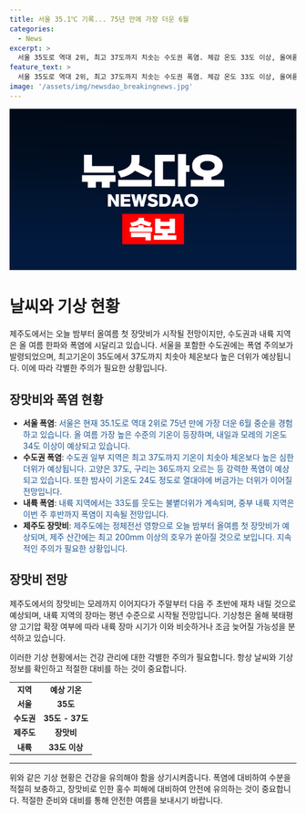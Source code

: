 ```yaml
---
title: 서울 35.1℃ 기록... 75년 만에 가장 더운 6월
categories:
  - News
excerpt: >
  서울 35도로 역대 2위, 최고 37도까지 치솟는 수도권 폭염. 체감 온도 33도 이상, 올여름 첫 폭염주의보 발효. 일부 지역은 33도를 웃도는 심한 더위. 제주도는 장맛비로 최고 200mm 이상의 호우 예상. 장마는 주말부터 다음 주 초반까지 이어질 전망. 내륙에서는 장마는 평년 수준으로 시작될 것으로 예상. YTN 정혜윤입니다.
feature_text: >
  서울 35도로 역대 2위, 최고 37도까지 치솟는 수도권 폭염. 체감 온도 33도 이상, 올여름 첫 폭염주의보 발효. 일부 지역은 33도를 웃도는 심한 더위. 제주도는 장맛비로 최고 200mm 이상의 호우 예상. 장마는 주말부터 다음 주 초반까지 이어질 전망. 내륙에서는 장마는 평년 수준으로 시작될 것으로 예상. YTN 정혜윤입니다.
image: '/assets/img/newsdao_breakingnews.jpg'
---
```


<p><img src="/assets/img/newsdao_breakingnews.jpg" alt="firstkoreanews 속보" /></p>

<h1>날씨와 기상 현황</h1>

<p data-ke-size="size16">제주도에서는 오늘 밤부터 올여름 첫 장맛비가 시작될 전망이지만, 수도권과 내륙 지역은 올 여름 한파와 폭염에 시달리고 있습니다. 서울을 포함한 수도권에는 폭염 주의보가 발령되었으며, 최고기온이 35도에서 37도까지 치솟아 체온보다 높은 더위가 예상됩니다. 이에 따라 각별한 주의가 필요한 상황입니다.</p>

<h2 data-ke-size="size26">장맛비와 폭염 현황</h2>

<ul>
  <li><b>서울 폭염</b>: <span style="color: #1a5490;">서울은 현재 35.1도로 역대 2위로 75년 만에 가장 더운 6월 중순을 경험하고 있습니다. 올 여름 가장 높은 수준의 기온이 등장하며, 내일과 모레의 기온도 34도 이상이 예상되고 있습니다.</span></li>
  <li><b>수도권 폭염</b>: <span style="color: #1a5490;">수도권 일부 지역은 최고 37도까지 기온이 치솟아 체온보다 높은 심한 더위가 예상됩니다. 고양은 37도, 구리는 36도까지 오르는 등 강력한 폭염이 예상되고 있습니다. 또한 밤사이 기온도 24도 정도로 열대야에 버금가는 더위가 이어질 전망입니다.</span></li>
  <li><b>내륙 폭염</b>: <span style="color: #1a5490;">내륙 지역에서는 33도를 웃도는 불볕더위가 계속되며, 중부 내륙 지역은 이번 주 후반까지 폭염이 지속될 전망입니다.</span></li>
  <li><b>제주도 장맛비</b>: <span style="color: #1a5490;">제주도에는 정체전선 영향으로 오늘 밤부터 올여름 첫 장맛비가 예상되며, 제주 산간에는 최고 200mm 이상의 호우가 쏟아질 것으로 보입니다. 지속적인 주의가 필요한 상황입니다.</span></li>
</ul>

<h2 data-ke-size="size26">장맛비 전망</h2>

<p data-ke-size="size16">제주도에서의 장맛비는 모레까지 이어지다가 주말부터 다음 주 초반에 재차 내릴 것으로 예상되며, 내륙 지역의 장마는 평년 수준으로 시작될 전망입니다. 기상청은 올해 북태평양 고기압 확장 여부에 따라 내륙 장마 시기가 이와 비슷하거나 조금 늦어질 가능성을 분석하고 있습니다.</p>

<p data-ke-size="size16">이러한 기상 현황에서는 건강 관리에 대한 각별한 주의가 필요합니다. 항상 날씨와 기상 정보를 확인하고 적절한 대비를 하는 것이 중요합니다.</p>

<table>
  <tr>
    <td style="text-align: center; height: 17px;"><b>지역</b></td>
    <td style="text-align: center; height: 17px;"><b>예상 기온</b></td>
  </tr>
  <tr>
    <td style="text-align: center; height: 17px;"><b>서울</b></td>
    <td style="text-align: center; height: 17px;"><b>35도</b></td>
  </tr>
  <tr>
    <td style="text-align: center; height: 17px;"><b>수도권</b></td>
    <td style="text-align: center; height: 17px;"><b>35도 - 37도</b></td>
  </tr>
  <tr>
    <td style="text-align: center; height: 17px;"><b>제주도</b></td>
    <td style="text-align: center; height: 17px;"><b>장맛비</b></td>
  </tr>
  <tr>
    <td style="text-align: center; height: 17px;"><b>내륙</b></td>
    <td style="text-align: center; height: 17px;"><b>33도 이상</b></td>
  </tr>
</table>

<hr>

<p data-ke-size="size16">위와 같은 기상 현황은 건강을 유의해야 함을 상기시켜줍니다. 폭염에 대비하여 수분을 적절히 보충하고, 장맛비로 인한 홍수 피해에 대비하여 안전에 유의하는 것이 중요합니다. 적절한 준비와 대비를 통해 안전한 여름을 보내시기 바랍니다.</p>

